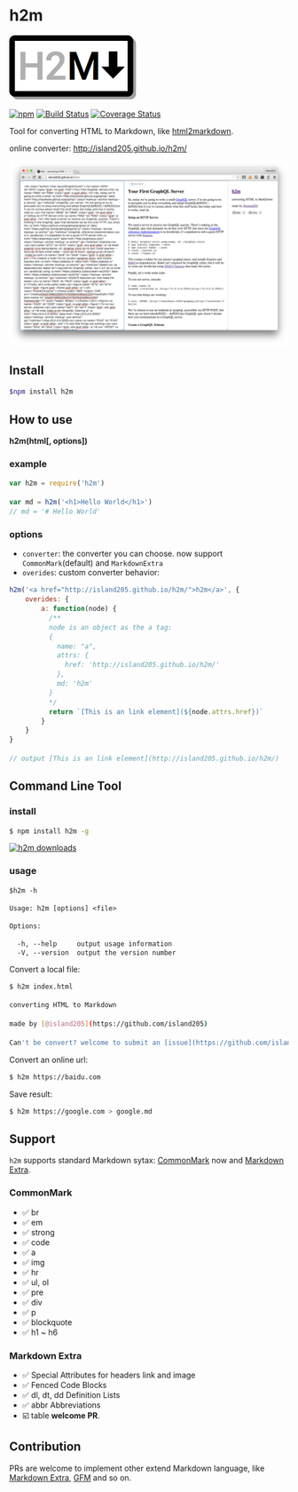 # h2m

![logo](./design/logo@0.5.png)

[![npm](https://img.shields.io/npm/v/h2m.svg)](https://www.npmjs.com/package/h2m)
[![Build Status](https://travis-ci.org/island205/h2m.svg)](https://travis-ci.org/island205/h2m)
[![Coverage Status](https://coveralls.io/repos/island205/h2m/badge.svg?branch=master)](https://coveralls.io/github/island205/h2m)

Tool for converting HTML to Markdown, like [html2markdown](https://github.com/29decibel/html2markdown).

online converter: http://island205.github.io/h2m/

![online converter](./images/online-converter.png)

## Install

```bash
$npm install h2m
```
## How to use

**h2m(html[, options])**

### example

```javascript
var h2m = require('h2m')

var md = h2m('<h1>Hello World</h1>')
// md = '# Hello World'
```

### options

- `converter`: the converter you can choose. now support `CommonMark`(default) and `MarkdownExtra`
- `overides`: custom converter behavior:

```javascript
h2m('<a href="http://island205.github.io/h2m/">h2m</a>', {
    overides: {
        a: function(node) {
          /**
          node is an object as the a tag:
          {
            name: "a",
            attrs: {
              href: 'http://island205.github.io/h2m/'
            },
            md: 'h2m'
          }
          */
          return `[This is an link element](${node.attrs.href})`
        }
    }
}

// output [This is an link element](http://island205.github.io/h2m/)
```



## Command Line Tool

### install

```bash
$ npm install h2m -g
```

[![h2m downloads](https://nodei.co/npm-dl/h2m.png?months=1)](https://www.npmjs.com/package/h2m)

### usage

```
$h2m -h

Usage: h2m [options] <file>

Options:

  -h, --help     output usage information
  -V, --version  output the version number
```

Convert a local file:

```bash
$ h2m index.html

converting HTML to Markdown

made by [@island205](https://github.com/island205)

Can't be convert? welcome to submit an [issue](https://github.com/island205/h2m/issues/new).
```

Convert an online url:

```bash
$ h2m https://baidu.com
```

Save result:

```bash
$ h2m https://google.com > google.md
```

## Support

`h2m` supports standard Markdown sytax: [CommonMark](http://commonmark.org/help/) now and [Markdown Extra](https://michelf.ca/projects/php-markdown/extra/).

### CommonMark

- :white_check_mark: br
- :white_check_mark: em
- :white_check_mark: strong
- :white_check_mark: code
- :white_check_mark: a
- :white_check_mark: img
- :white_check_mark: hr
- :white_check_mark: ul, ol
- :white_check_mark: pre
- :white_check_mark: div
- :white_check_mark: p
- :white_check_mark: blockquote
- :white_check_mark: h1 ~ h6

### Markdown Extra

- :white_check_mark: Special Attributes for headers link and image
- :white_check_mark: Fenced Code Blocks
- :white_check_mark: dl, dt, dd Definition Lists
- :white_check_mark: abbr Abbreviations
- :ballot_box_with_check: table **welcome PR**.

## Contribution

PRs are welcome to implement other extend Markdown language, like [Markdown Extra](https://en.wikipedia.org/wiki/Markdown_Extra), [GFM](https://help.github.com/articles/github-flavored-markdown/) and so on.
